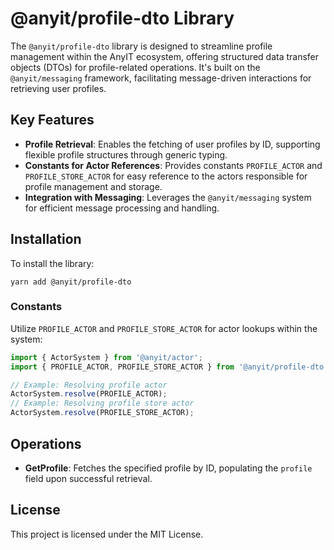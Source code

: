 # @anyit/profile-dto Library

The `@anyit/profile-dto` library is designed to streamline profile management within the AnyIT ecosystem, offering 
structured data transfer objects (DTOs) for profile-related operations. It's built on the `@anyit/messaging` framework, 
facilitating message-driven interactions for retrieving user profiles.

## Key Features

- **Profile Retrieval**: Enables the fetching of user profiles by ID, supporting flexible profile structures through generic typing.
- **Constants for Actor References**: Provides constants `PROFILE_ACTOR` and `PROFILE_STORE_ACTOR` for easy reference to the actors responsible for profile management and storage.
- **Integration with Messaging**: Leverages the `@anyit/messaging` system for efficient message processing and handling.

## Installation

To install the library:

```shell
yarn add @anyit/profile-dto
```


### Constants

Utilize `PROFILE_ACTOR` and `PROFILE_STORE_ACTOR` for actor lookups within the system:

```typescript
import { ActorSystem } from '@anyit/actor';
import { PROFILE_ACTOR, PROFILE_STORE_ACTOR } from '@anyit/profile-dto';

// Example: Resolving profile actor
ActorSystem.resolve(PROFILE_ACTOR);
// Example: Resolving profile store actor
ActorSystem.resolve(PROFILE_STORE_ACTOR);
```

## Operations

- **GetProfile**: Fetches the specified profile by ID, populating the `profile` field upon successful retrieval.

## License

This project is licensed under the MIT License.
